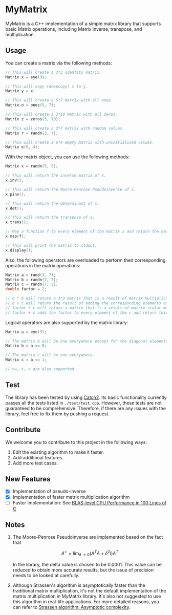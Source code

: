 # MyMatrix

MyMatrix is a C++ implementation of a simple matrix library that supports basic Matrix operations, including Matrix inverse, transpose, and multiplication.

## Usage

You can create a matrix via the following methods:

```c++
// This will create a 3*3 identity matrix.
Matrix x = eye(3);

// This will copy (deepcopy) x to y.
Matrix y = x;

// This will create a 5*7 matrix with all ones.
Matrix o = ones(5, 7);

// This will create a 3*10 matrix with all zeros.
Matrix z = zeros(3, 10);

// This will create a 3*7 matrix with random values.
Matrix r = randn(3, 7);

// This will create a 6*4 empty matrix with uninitialised values.
Matrix e(6, 4);
```

With the matrix object, you can use the following methods:

```c++
Matrix x = randn(5, 5);

// This will return the inverse matrix of x.
x.inv();

// This will return the Moore-Penrose Pseudoinverse of x.
x.pinv();

// This will return the determinant of x.
x.det();

// This will return the transpose of x.
x.trans();

// Map a function f to every element of the matrix x and return the new matrix. x will remain unchanged.
x.map(f);

// This will print the matrix to stdout.
x.display();

```

Also, the following operators are overloaded to perform their corresponding operations in the matrix operations:

```c++
Matrix a = rand(3, 7);
Matrix b = randn(7, 3);
Matrix c = randn(7, 3);
double factor = 2;

// a * b will return a 3*3 matrix that is a result of matrix multiplication of a and b
// b + c will return the result of adding the corresponding elements of the two matrices.
// factor * c will return a matrix that is a result of matrix scalar multiplication of factor and c
// factor + c adds the factor to every element of the c and return this new matrix. c will remain unchanged.
```

Logical operators are also supported by the matrix library:

```c++
Matrix a = eye(3);

// The matrix b will be one everywhere except for the diagonal elements.
Matrix b = a == 0;

// The matrix c will be one everywhere.
Matrix c = a <= 1;

// >=, >, < are also supported.
```

## Test

The library has been tested by using [Catch2](https://github.com/catchorg/Catch2). Its basic functionality currently passes all the tests listed in `./test/test.cpp`. However, these tests are not guaranteed to be comprehensive. Therefore, if there are any issues with the library, feel free to fix them by pushing a request.

## Contribute

We welcome you to contribute to this project in the following ways:
1. Edit the existing algorithm to make it faster.
2. Add additional features.
3. Add more test cases.

## New Features

- [x] Implementation of pseudo-inverse
- [x] Implementation of faster matrix multiplication algorithm
- [ ] Faster Implementation: See [BLAS-level CPU Performance in 100 Lines of C](https://cs.stanford.edu/people/shadjis/blas.html)

## Notes

1. The Moore-Penrose Pseudoinverse are implemented based on the fact that

    $$ A^+ = \lim_{\delta \to 0} (A^T A + \delta^2 I) A^T $$

    In the library, the delta value is chosen to be 0.0001. This value can be reduced to obtain more accurate results, but the issue of precision needs to be looked at carefully.

2. Although Strassen's algorithm is asymptotically faster than the traditional matrix multiplication, it's not the default implementation of the matrix multiplication in MyMatrix library. It's also not suggested to use this algorithm in real-life applications. For more detailed reasons, you can refer to [Strassen algorithm: Asymptotic complexity](https://en.wikipedia.org/wiki/Strassen_algorithm#Asymptotic_complexity).